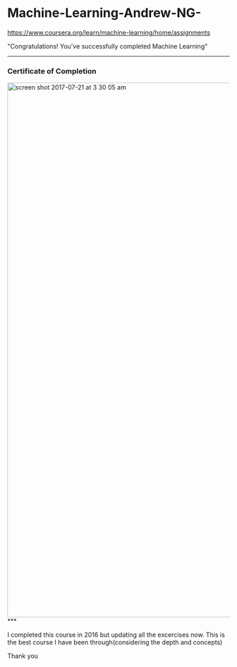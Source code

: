 # Machine-Learning-Andrew-NG-

https://www.coursera.org/learn/machine-learning/home/assignments

"Congratulations!
You've successfully completed Machine Learning"

***
### Certificate of Completion
<img width="1212" alt="screen shot 2017-07-21 at 3 30 05 am" src="https://user-images.githubusercontent.com/11708565/28440739-3b9d6546-6dc5-11e7-94dd-49cfadb66268.png">
***


I completed this course in 2016 but updating all the excercises now. 
This is the best course I have been through(considering the depth and concepts)

Thank you 
